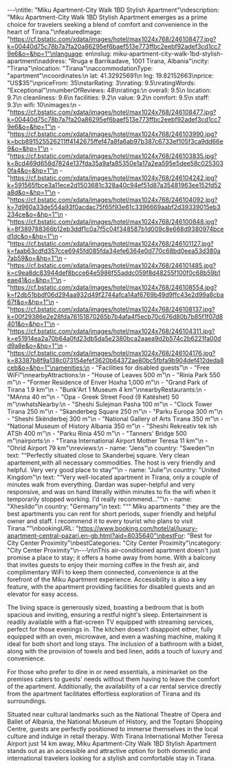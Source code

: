 ---\ntitle: "Miku Apartment-City Walk 1BD Stylish Apartment"\ndescription: "Miku Apartment-City Walk 1BD Stylish Apartment emerges as a prime choice for travelers seeking a blend of comfort and convenience in the heart of Tirana."\nfeaturedImage: "https://cf.bstatic.com/xdata/images/hotel/max1024x768/246108477.jpg?k=00440d75c78b7a7fa20a86295ef6baef513e773ffbc2eebf92adef3cd1cc79e6&o=&hp=1"\nlanguage: en\nslug: miku-apartment-city-walk-1bd-stylish-apartment\naddress: "Rruga e Barrikadave, 1001 Tirana, Albania"\ncity: "Tirana"\nlocation: "Tirana"\naccommodationType: "apartment"\ncoordinates:\n  lat: 41.32925691\n  lng: 19.82152663\nprice: "US$35"\npriceFrom: 35\nstarRating: 3\nrating: 9.5\nratingWords: "Exceptional"\nnumberOfReviews: 48\nratings:\n  overall: 9.5\n  location: 9.7\n  cleanliness: 9.6\n  facilities: 9.2\n  value: 9.2\n  comfort: 9.5\n  staff: 9.3\n  wifi: 10\nimages:\n  - "https://cf.bstatic.com/xdata/images/hotel/max1024x768/246108477.jpg?k=00440d75c78b7a7fa20a86295ef6baef513e773ffbc2eebf92adef3cd1cc79e6&o=&hp=1"\n  - "https://cf.bstatic.com/xdata/images/hotel/max1024x768/246103990.jpg?k=bcb891525526211ff4142675ffef47a8fa6ab97b387c6733ef105f3ca9dd66e9&o=&hp=1"\n  - "https://cf.bstatic.com/xdata/images/hotel/max1024x768/246103835.jpg?k=8cd469d658d7824e137fda35a9afa85350e1a17a2ea595e5dee58c0253030fa4&o=&hp=1"\n  - "https://cf.bstatic.com/xdata/images/hotel/max1024x768/246104242.jpg?k=591565fbce3a11ece2d1503681c328a40c94ef51d87a35481963ee152fd52a8d&o=&hp=1"\n  - "https://cf.bstatic.com/xdata/images/hotel/max1024x768/246104092.jpg?k=7d960a33de554a93f0acdac75f65f93e61c3396669aabf2d39339015eb3234ce&o=&hp=1"\n  - "https://cf.bstatic.com/xdata/images/hotel/max1024x768/246100848.jpg?k=8f389788366b12eb3ddf1c0a7f5c04f348587b1d009c8e668d9380974bced1dc&o=&hp=1"\n  - "https://cf.bstatic.com/xdata/images/hotel/max1024x768/246101127.jpg?k=faab63cdfd357cce6945fd085fda34efe6364e0d770c68bd0eea53d380a7ab59&o=&hp=1"\n  - "https://cf.bstatic.com/xdata/images/hotel/max1024x768/246101485.jpg?k=c9ea8dc83944def8bcce64e5986f55addc059f8d48255f100f0c68b59b1eae41&o=&hp=1"\n  - "https://cf.bstatic.com/xdata/images/hotel/max1024x768/246108554.jpg?k=f2db51bbdf06d294aa932d49f2744afca14af6769b49d9ffc43e2d99a8cba67f&o=&hp=1"\n  - "https://cf.bstatic.com/xdata/images/hotel/max1024x768/246108137.jpg?k=00f29386e2e28fda76151870265b7b4afa4f5ecb70c676d80b7b85f1f07d8401&o=&hp=1"\n  - "https://cf.bstatic.com/xdata/images/hotel/max1024x768/246104311.jpg?k=e51914ea2a70b64a0fd23db5da5e2380bca2aaea9d2b574c2b6221fa00dd9a8e&o=&hp=1"\n  - "https://cf.bstatic.com/xdata/images/hotel/max1024x768/246104176.jpg?k=83387b8f9a138c073154efef3620b64372ae80bc5fbfa9b904def412deda8ceb&o=&hp=1"\namenities:\n  - "Facilities for disabled guests"\n  - "Free WiFi"\nnearbyAttractions:\n  - "House of Leaves 500 m"\n  - "Rinia Park 550 m"\n  - "Former Residence of Enver Hoxha 1,000 m"\n  - "Grand Park of Tirana 1.9 km"\n  - "Bunk'Art 1 Museum 4 km"\nnearbyRestaurants:\n  - "MAnna 40 m"\n  - "Opa - Greek Street Food (9 Katëshet) 50 m"\nwhatsNearby:\n  - "Sheshi Sulejman Pasha 100 m"\n  - "Clock Tower Tirana 250 m"\n  - "Skanderbeg Square 250 m"\n  - "Parku Europa 300 m"\n  - "Sheshi Skënderbej 300 m"\n  - "National Gallery of Arts Tirana 350 m"\n  - "National Museum of History Albania 350 m"\n  - "Sheshi Rekreativ tek ish ATSh 400 m"\n  - "Parku Rinia 450 m"\n  - "Tanners' Bridge 500 m"\nairports:\n  - "Tirana International Airport Mother Teresa 11 km"\n  - "Ohrid Airport 79 km"\nreviews:\n  - name: "Jens"\n    country: "Sweden"\n    text: "“Perfectly situated close to Skanderbej square.
Very clean apartement,with all necessary commodities. The host is very friendly and helpful. Very very good place to stay”"\n  - name: "Julie"\n    country: "United Kingdom"\n    text: "“Very well-located apartment in Tirana, only a couple of minutes walk from everything. Dardan was super-helpful and very responsive, and was on hand literally within minutes to fix the wifi when it temporarily stopped working. I'd really recommend...”"\n  - name: "Xhesildo"\n    country: "Germany"\n    text: "““ Miku apartments “ they are the best apartments you can rent for short periods, super friendly and helpful owner and staff. I recommend it to every tourist who plans to visit Tirana.”"\nbookingURL: "https://www.booking.com/hotel/al/luxury-apartment-central-pazari.en-gb.html?aid=8035640"\nbestFor: "Best for City Center Proximity"\nbestCategories: "City Center Proximity"\ncategory: "City Center Proximity"\n---\n\nThis air-conditioned apartment doesn't just promise a place to stay; it offers a home away from home. With a balcony that invites guests to enjoy their morning coffee in the fresh air, and complimentary WiFi to keep them connected, convenience is at the forefront of the Miku Apartment experience. Accessibility is also a key feature, with the apartment providing facilities for disabled guests and an elevator for easy access.

The living space is generously sized, boasting a bedroom that is both spacious and inviting, ensuring a restful night's sleep. Entertainment is readily available with a flat-screen TV equipped with streaming services, perfect for those evenings in. The kitchen doesn't disappoint either, fully equipped with an oven, microwave, and even a washing machine, making it ideal for both short and long stays. The inclusion of a bathroom with a bidet, along with the provision of towels and bed linen, adds a touch of luxury and convenience.

For those who prefer to dine in or need essentials, a minimarket on the premises caters to guests' needs without them having to leave the comfort of the apartment. Additionally, the availability of a car rental service directly from the apartment facilitates effortless exploration of Tirana and its surroundings.

Situated near cultural landmarks such as the National Theatre of Opera and Ballet of Albania, the National Museum of History, and the Toptani Shopping Centre, guests are perfectly positioned to immerse themselves in the local culture and indulge in retail therapy. With Tirana International Mother Teresa Airport just 14 km away, Miku Apartment-City Walk 1BD Stylish Apartment stands out as an accessible and attractive option for both domestic and international travelers looking for a stylish and comfortable stay in Tirana.